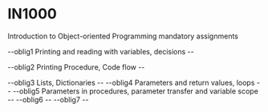 # IN1000

Introduction to Object-oriented Programming mandatory assignments

--oblig1 Printing and reading with variables, decisions --

--oblig2 Printing Procedure, Code flow -- 

--oblig3 Lists, Dictionaries -- 
--oblig4 Parameters and return values, loops -- 
--oblig5 Parameters in procedures, parameter transfer and variable scope -- 
--oblig6 -- 
--oblig7 --
 

